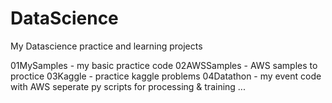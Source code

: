 # DataScience

My Datascience practice and learning projects

01MySamples - my basic practice code
02AWSSamples - AWS samples to proctice
03Kaggle - practice kaggle problems
04Datathon - my event code with AWS seperate py scripts for processing & training
...
